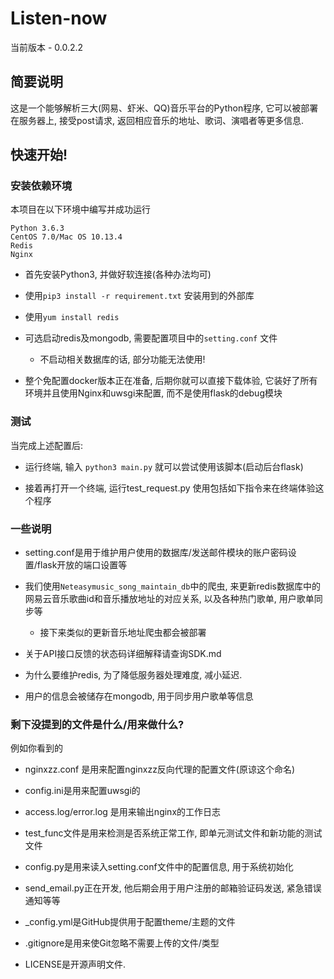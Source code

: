 # Listen-now
当前版本 - 0.0.2.2
## 简要说明
这是一个能够解析三大(网易、虾米、QQ)音乐平台的Python程序, 它可以被部署在服务器上, 接受post请求, 返回相应音乐的地址、歌词、演唱者等更多信息.

## 快速开始!

### 安装依赖环境
本项目在以下环境中编写并成功运行

```
Python 3.6.3
CentOS 7.0/Mac OS 10.13.4
Redis
Nginx
```

* 首先安装Python3, 并做好软连接(各种办法均可)

* 使用`pip3 install -r requirement.txt` 安装用到的外部库

* 使用`yum install redis`

* 可选启动redis及mongodb, 需要配置项目中的`setting.conf` 文件
    * 不启动相关数据库的话, 部分功能无法使用!

* 整个免配置docker版本正在准备, 后期你就可以直接下载体验, 它装好了所有环境并且使用Nginx和uwsgi来配置, 而不是使用flask的debug模块

### 测试
当完成上述配置后:

* 运行终端, 输入 `python3 main.py` 就可以尝试使用该脚本(启动后台flask)

* 接着再打开一个终端, 运行test_request.py 使用包括如下指令来在终端体验这个程序



### 一些说明
* setting.conf是用于维护用户使用的数据库/发送邮件模块的账户密码设置/flask开放的端口设置等

* 我们使用`Neteasymusic_song_maintain_db`中的爬虫, 来更新redis数据库中的网易云音乐歌曲id和音乐播放地址的对应关系, 以及各种热门歌单, 用户歌单同步等 

    * 接下来类似的更新音乐地址爬虫都会被部署

* 关于API接口反馈的状态码详细解释请查询SDK.md

* 为什么要维护redis, 为了降低服务器处理难度, 减小延迟.

* 用户的信息会被储存在mongodb, 用于同步用户歌单等信息

### 剩下没提到的文件是什么/用来做什么?
例如你看到的

* nginxzz.conf 是用来配置nginxzz反向代理的配置文件(原谅这个命名)

* config.ini是用来配置uwsgi的

* access.log/error.log 是用来输出nginx的工作日志

* test_func文件是用来检测是否系统正常工作, 即单元测试文件和新功能的测试文件

* config.py是用来读入setting.conf文件中的配置信息, 用于系统初始化

* send_email.py正在开发, 他后期会用于用户注册的邮箱验证码发送, 紧急错误通知等等

* _config.yml是GitHub提供用于配置theme/主题的文件

* .gitignore是用来使Git忽略不需要上传的文件/类型

* LICENSE是开源声明文件.






